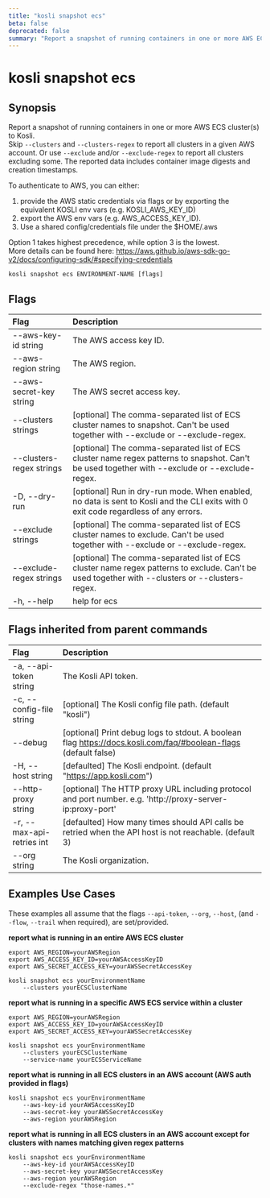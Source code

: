 ```yaml
---
title: "kosli snapshot ecs"
beta: false
deprecated: false
summary: "Report a snapshot of running containers in one or more AWS ECS cluster(s) to Kosli.  "
---
```


# kosli snapshot ecs

## Synopsis

Report a snapshot of running containers in one or more AWS ECS cluster(s) to Kosli.  
Skip `--clusters` and `--clusters-regex` to report all clusters in a given AWS account. Or use `--exclude` and/or `--exclude-regex` to report all clusters excluding some.
The reported data includes container image digests and creation timestamps.

To authenticate to AWS, you can either:  
  1) provide the AWS static credentials via flags or by exporting the equivalent KOSLI env vars (e.g. KOSLI_AWS_KEY_ID)  
  2) export the AWS env vars (e.g. AWS_ACCESS_KEY_ID).  
  3) Use a shared config/credentials file under the $HOME/.aws  
  
Option 1 takes highest precedence, while option 3 is the lowest.  
More details can be found here: https://aws.github.io/aws-sdk-go-v2/docs/configuring-sdk/#specifying-credentials
	

```shell
kosli snapshot ecs ENVIRONMENT-NAME [flags]
```

## Flags
| Flag | Description |
| :--- | :--- |
|        --aws-key-id string  |  The AWS access key ID.  |
|        --aws-region string  |  The AWS region.  |
|        --aws-secret-key string  |  The AWS secret access key.  |
|        --clusters strings  |  [optional] The comma-separated list of ECS cluster names to snapshot. Can't be used together with --exclude or --exclude-regex.  |
|        --clusters-regex strings  |  [optional] The comma-separated list of ECS cluster name regex patterns to snapshot. Can't be used together with --exclude or --exclude-regex.  |
|    -D, --dry-run  |  [optional] Run in dry-run mode. When enabled, no data is sent to Kosli and the CLI exits with 0 exit code regardless of any errors.  |
|        --exclude strings  |  [optional] The comma-separated list of ECS cluster names to exclude. Can't be used together with --exclude or --exclude-regex.  |
|        --exclude-regex strings  |  [optional] The comma-separated list of ECS cluster name regex patterns to exclude. Can't be used together with --clusters or --clusters-regex.  |
|    -h, --help  |  help for ecs  |


## Flags inherited from parent commands
| Flag | Description |
| :--- | :--- |
|    -a, --api-token string  |  The Kosli API token.  |
|    -c, --config-file string  |  [optional] The Kosli config file path. (default "kosli")  |
|        --debug  |  [optional] Print debug logs to stdout. A boolean flag https://docs.kosli.com/faq/#boolean-flags (default false)  |
|    -H, --host string  |  [defaulted] The Kosli endpoint. (default "https://app.kosli.com")  |
|        --http-proxy string  |  [optional] The HTTP proxy URL including protocol and port number. e.g. 'http://proxy-server-ip:proxy-port'  |
|    -r, --max-api-retries int  |  [defaulted] How many times should API calls be retried when the API host is not reachable. (default 3)  |
|        --org string  |  The Kosli organization.  |


## Examples Use Cases

These examples all assume that the flags  `--api-token`, `--org`, `--host`, (and `--flow`, `--trail` when required), are set/provided. 

**report what is running in an entire AWS ECS cluster**

```shell
export AWS_REGION=yourAWSRegion
export AWS_ACCESS_KEY_ID=yourAWSAccessKeyID
export AWS_SECRET_ACCESS_KEY=yourAWSSecretAccessKey

kosli snapshot ecs yourEnvironmentName 
	--clusters yourECSClusterName 

```

**report what is running in a specific AWS ECS service within a cluster**

```shell
export AWS_REGION=yourAWSRegion
export AWS_ACCESS_KEY_ID=yourAWSAccessKeyID
export AWS_SECRET_ACCESS_KEY=yourAWSSecretAccessKey

kosli snapshot ecs yourEnvironmentName 
	--clusters yourECSClusterName 
	--service-name yourECSServiceName 

```

**report what is running in all ECS clusters in an AWS account (AWS auth provided in flags)**

```shell
kosli snapshot ecs yourEnvironmentName 
	--aws-key-id yourAWSAccessKeyID 
	--aws-secret-key yourAWSSecretAccessKey 
	--aws-region yourAWSRegion 

```

**report what is running in all ECS clusters in an AWS account except for clusters with names matching given regex patterns**

```shell
kosli snapshot ecs yourEnvironmentName 
	--aws-key-id yourAWSAccessKeyID 
	--aws-secret-key yourAWSSecretAccessKey 
	--aws-region yourAWSRegion 
	--exclude-regex "those-names.*" 
```

